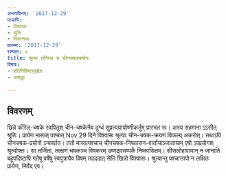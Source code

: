 ```yaml
---
अन्त्यदिनम्: '2017-12-29'
पात्राणि:
- विश्वासः
- श्रुतिः
- विश्वनाथः
प्रारम्भः: '2017-12-29'
रस्यता: ४
title: श्रुत्या तत्पित्रा च चीनचषकप्रयोगः
विषयः:
- प्रतिनिविष्टमूर्खता
- अश्रद्धा

---
```


## विवरणम्
छिन्ने कॊरॆल्-चषके स्वपितुश् चीन-चषकेनैव दुग्धं‌ सुप्रत्ययायोष्णीकर्तुम् प्रारभत सः। अस्य सहमाना ऽऽसीत् श्रुतिः। प्रायेण मासात् पश्चात् Nov 29 दिने विश्वासः श्रुत्याः चीन-चषक-क्रयणं विफल्य् अकरोत्। तथाऽपि चीनचषक-प्रयोगो ऽन्ववर्तत। ततो मासात्पश्चाच् चीनचषक-निष्कासन-वार्तायाञ्जातायाम् एषो ऽपप्रयोगश् श्रुत्योक्तः। सा तर्जिता, तत्क्षणं चषकञ्च विषकरम् उष्णद्रवसम्पर्के निष्कासितम्। सीसलोहापायान् न जानाति बहूपदिष्टापि गतेषु वर्षेषु स्वपुत्रायैव विषम् तदददात् सेति खिन्नो विश्वासः। श्रुत्यान्तु पश्चात्तापो न लक्षितः प्रायेण, निर्वेद एव।


